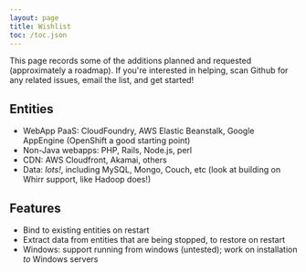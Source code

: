 ```yaml
---
layout: page
title: Wishlist
toc: /toc.json
---
```


This page records some of the additions planned and requested
(approximately a roadmap).
If you're interested in helping, scan Github for any related issues,
email the list, and get started!

## Entities

* WebApp PaaS:  CloudFoundry, AWS Elastic Beanstalk, Google AppEngine (OpenShift a good starting point)
* Non-Java webapps:  PHP, Rails, Node.js, perl
* CDN:  AWS Cloudfront, Akamai, others
* Data:  _lots!_, including MySQL, Mongo, Couch, etc (look at building on Whirr support, like Hadoop does!)

## Features

* Bind to existing entities on restart
* Extract data from entities that are being stopped, to restore on restart
* Windows:  support running from windows (untested); work on installation _to_ Windows servers
